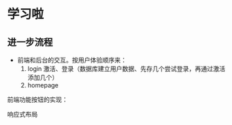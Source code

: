 # 学习啦

## 进一步流程

* 前端和后台的交互。按用户体验顺序来：
     1. login 激活、登录（数据库建立用户数据、先存几个尝试登录，再通过激活添加几个）
     2. homepage 




前端功能按钮的实现：




响应式布局
